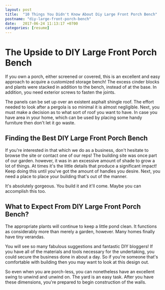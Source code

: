 ```yaml
---
layout: post
title:  "10 Things You Didn't Know About Diy Large Front Porch Bench"
postname: "diy-large-front-porch-bench"
date:   2017-06-24 11:13:17 +0700
categories: [resume]
---
```

 The Upside to DIY Large Front Porch Bench
==========================================

If you own a porch, either screened or covered, this is an excellent and easy approach to acquire a customized storage bench! The excess cinder blocks and plants were stacked in addition to the bench, instead of at the base. In addition, you need exterior screws to fasten the joints.

The panels can be set up over an existent asphalt shingle roof. The effort needed to look after a pergola is so minimal it is almost negligible. Next, you must make a decision as to what sort of roof you want to have. In case you have area in your home, which can be used by placing some handy furniture then don't let it go waste.

 Finding the Best DIY Large Front Porch Bench 
----------------------------------------------

If you're interested in that which we do as a business, don't hesitate to browse the site or contact one of our reps! The building site was once part of our garden. however, it was in an excessive amount of shade to grow a lot of things. At times it's the little details that produce a significant impact! Keep doing this until you've got the amount of handles you desire. Next, you need a place to place your building that's out of the manner.

It's absolutely gorgeous. You build it and it'll come. Maybe you can accomplish this too.

 What to Expect From DIY Large Front Porch Bench? 
--------------------------------------------------

The appropriate plants will continue to keep a little pond clean. It functions as considerably more than merely a garden, however. Many homes finally have tiny verandas.

You will see so many fabulous suggestions and fantastic DIY bloggers! If you have all of the materials and tools necessary for the undertaking, you could secure the business done in about a day. So if you're someone that's comfortable with building then you may want to look at this design out.

So even when you are porch-less, you can nonetheless have an excellent swing to unwind and unwind on. The yard is an easy task. After you have these dimensions, you're prepared to begin construction of the walls.
